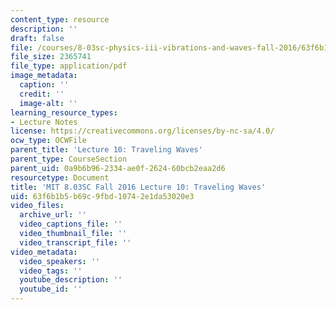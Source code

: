 ```yaml
---
content_type: resource
description: ''
draft: false
file: /courses/8-03sc-physics-iii-vibrations-and-waves-fall-2016/63f6b1b5b69c9fbd10742e1da53020e3_MIT8_03SCF16_hw_Lec10.pdf
file_size: 2365741
file_type: application/pdf
image_metadata:
  caption: ''
  credit: ''
  image-alt: ''
learning_resource_types:
- Lecture Notes
license: https://creativecommons.org/licenses/by-nc-sa/4.0/
ocw_type: OCWFile
parent_title: 'Lecture 10: Traveling Waves'
parent_type: CourseSection
parent_uid: 0a9b6b96-2334-ae0f-2624-60bcb2eaa2d6
resourcetype: Document
title: 'MIT 8.03SC Fall 2016 Lecture 10: Traveling Waves'
uid: 63f6b1b5-b69c-9fbd-1074-2e1da53020e3
video_files:
  archive_url: ''
  video_captions_file: ''
  video_thumbnail_file: ''
  video_transcript_file: ''
video_metadata:
  video_speakers: ''
  video_tags: ''
  youtube_description: ''
  youtube_id: ''
---
```


